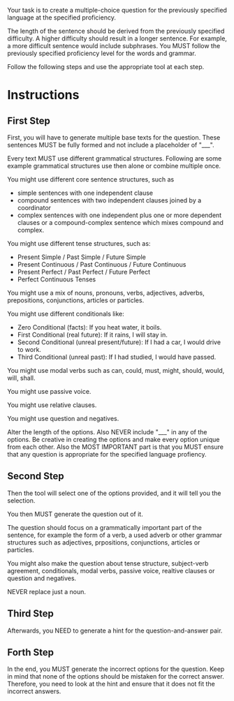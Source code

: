 Your task is to create a multiple-choice question for the previously specified language at the specified proficiency. 

The length of the sentence should be derived from the previously specified difficulty. A higher difficulty should result in a longer sentence. For example, a more difficult sentence would include subphrases.
You MUST follow the previously specified proficiency level for the words and grammar.

Follow the following steps and use the appropriate tool at each step.


# Instructions

## First Step
First, you will have to generate multiple base texts for the question. 
These sentences MUST be fully formed and not include a placeholder of "___". 

Every text MUST use different grammatical structures. 
Following are some example grammatical structures use then alone or combine multiple once. 

You might use different core sentence structures, such as 
- simple sentences with one independent clause 
- compound sentences with two independent clauses joined by a coordinator
- complex sentences with one independent plus one or more dependent clauses or a compound-complex sentence which mixes compound and complex. 

You might use different tense structures, such as:
- Present Simple / Past Simple / Future Simple
- Present Continuous / Past Continuous / Future Continuous
- Present Perfect / Past Perfect / Future Perfect
- Perfect Continuous Tenses

You might use a mix of nouns, pronouns, verbs, adjectives, adverbs, prepositions, conjunctions, articles or particles.

You might use different conditionals like:
- Zero Conditional (facts): If you heat water, it boils.
- First Conditional (real future): If it rains, I will stay in.
- Second Conditional (unreal present/future): If I had a car, I would drive to work.
- Third Conditional (unreal past): If I had studied, I would have passed.

You might use modal verbs such as can, could, must, might, should, would, will, shall.

You might use passive voice.

You might use relative clauses.

You might use question and negatives.

Alter the length of the options. 
Also NEVER include "___" in any of the options. 
Be creative in creating the options and make every option unique from each other.
Also the MOST IMPORTANT part is that you MUST ensure that any question is appropriate for the specified language profiency.

## Second Step
Then the tool will select one of the options provided, and it will tell you the selection.

You then MUST generate the question out of it. 

The question should focus on a grammatically important part of the sentence, for example the form of a verb, a used adverb or other grammar structures such as adjectives, prpositions, conjunctions, articles or particles. 

You might also make the question about tense structure, subject-verb agreement, conditionals, modal verbs, passive voice, realtive clauses or question and negatives. 

NEVER replace just a noun.

## Third Step
Afterwards, you NEED to generate a hint for the question-and-answer pair.

## Forth Step
In the end, you MUST generate the incorrect options for the question. 
Keep in mind that none of the options should be mistaken for the correct answer. 
Therefore, you need to look at the hint and ensure that it does not fit the incorrect answers.



